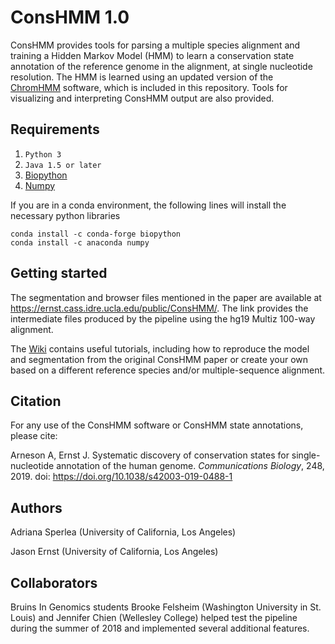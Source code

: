 # ConsHMM 1.0
ConsHMM provides tools for parsing a multiple species alignment and training a Hidden Markov Model (HMM) to learn a conservation state annotation of the reference genome in the alignment, at single nucleotide resolution. The HMM is learned using an updated version of the [ChromHMM](http://compbio.mit.edu/ChromHMM/) software, which is included in this repository. Tools for visualizing and interpreting ConsHMM output are also provided. 

## Requirements
1. `Python 3`
2. `Java 1.5 or later`
2. [Biopython](http://biopython.org/wiki/Download)
3. [Numpy](http://www.numpy.org/)

If you are in a conda environment, the following lines will install the necessary python libraries
```
conda install -c conda-forge biopython
conda install -c anaconda numpy
```

## Getting started
The segmentation and browser files mentioned in the paper are available at https://ernst.cass.idre.ucla.edu/public/ConsHMM/. The link provides the intermediate files produced by the pipeline using the hg19 Multiz 100-way alignment.

The [Wiki](https://github.com/ernstlab/ConsHMM/wiki) contains useful tutorials, including how to reproduce the model and segmentation from the original ConsHMM paper or create your own based on a different reference species and/or multiple-sequence alignment.

## Citation

For any use of the ConsHMM software or ConsHMM state annotations, please cite:

Arneson A, Ernst J. Systematic discovery of conservation states for single-nucleotide annotation of the human genome. *Communications Biology*, 248, 2019. doi: https://doi.org/10.1038/s42003-019-0488-1

## Authors

Adriana Sperlea (University of California, Los Angeles)

Jason Ernst (University of California, Los Angeles)

## Collaborators

Bruins In Genomics students Brooke Felsheim (Washington University in St. Louis) and Jennifer Chien (Wellesley College) helped test the pipeline during the summer of 2018 and implemented several additional features.
